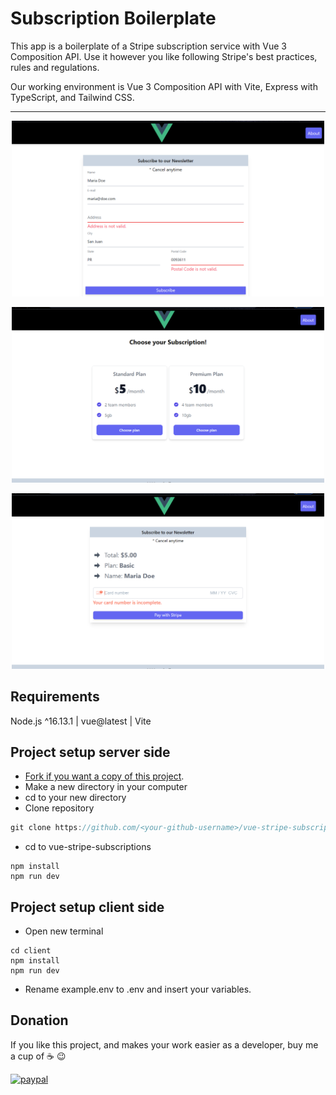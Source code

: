 # Subscription Boilerplate

<p>This app is a boilerplate of a Stripe subscription service with Vue 3 Composition API. Use it however you like following Stripe's best practices, rules and regulations.</p>

<p>Our working environment is Vue 3 Composition API with Vite, Express with TypeScript, and Tailwind CSS.</p>

---
<p align="center">
  <img src="screenshots\card(1).png" width="500" alt="screenshot">
</p>
<p align="center">
  <img src="screenshots\card(2).png" width="500" alt="screenshot">
</p>
<p align="center">
  <img src="screenshots\card(3).png" width="500" alt="screenshot">
</p>

## Requirements

Node.js ^16.13.1 | vue@latest | Vite

## Project setup server side

- [Fork if you want a copy of this project](https://docs.github.com/en/get-started/quickstart/fork-a-repo).
- Make a new directory in your computer
- cd to your new directory
- Clone repository

```javascript
git clone https://github.com/<your-github-username>/vue-stripe-subscriptions.git
```
- cd to vue-stripe-subscriptions

```
npm install
npm run dev
```

## Project setup client side

- Open new terminal

```
cd client
npm install
npm run dev
```
- Rename example.env to .env and insert your variables.

## Donation
If you like this project, and makes your work easier as a developer, buy me a cup of :coffee: :wink:

[![paypal](https://www.paypalobjects.com/en_US/i/btn/btn_donateCC_LG.gif)](https://www.paypal.com/donate?business=263QJ8D5YHR8E&no_recurring=0&item_name=I+believe+in+open+source%2C+but+a+little+donation+will+be+appreciated.+Thanks%21&currency_code=USD)
